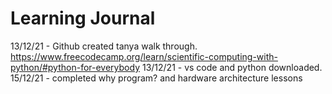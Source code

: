 # Learning Journal
13/12/21 - Github created tanya walk through. 
https://www.freecodecamp.org/learn/scientific-computing-with-python/#python-for-everybody
13/12/21 -  vs code and python downloaded.
15/12/21 - completed why program? and hardware architecture lessons
